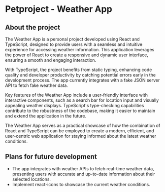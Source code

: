 # Petproject - Weather App

## About the project
The Weather App is a personal project developed using React and TypeScript,
designed to provide users with a seamless and intuitive experience for accessing weather information.
This application leverages the power of React to create a responsive and dynamic user interface,
ensuring a smooth and engaging interaction.

With TypeScript, the project benefits from static typing, enhancing code quality and developer productivity
by catching potential errors early in the development process.
The app currently integrates with a fake JSON server API to fetch fake weather data.

Key features of the Weather App include a user-friendly interface with interactive components,
such as a search bar for location input and visually appealing weather displays.
TypeScript's type-checking capabilities contribute to the robustness of the codebase,
making it easier to maintain and extend the application in the future.

The Weather App serves as a practical showcase of how the combination of React and TypeScript
can be employed to create a modern, efficient, and user-centric web application for staying informed
about the latest weather conditions.

## Plans for future development
* The app integrates with weather APIs to fetch real-time weather data,
presenting users with accurate and up-to-date information about their selected locations.
* Implement react-icons to showcase the current weather conditions.
